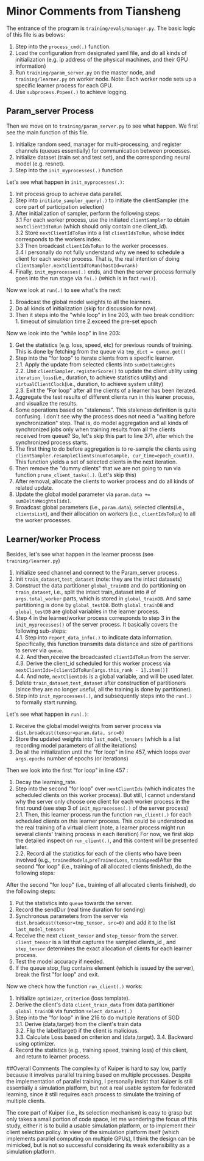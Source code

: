 # Minor Comments from Tiansheng
The entrance of the program is ``training/evals/manager.py``. The basic logic of this file is as belows:
1. Step into the `process_cmd(.)` function.
2. Load the configuration from designated yaml file, and do all kinds of initialization (e.g. ip address of the physical machines, and their GPU information)
3. Run `training/param_server.py` on the master node, and `training/learner.py` on worker node. Note: Each worker node sets up a specific learner process for each GPU.  
4. Use `subprocess.Popen(.)` to achieve logging.

## Param_server Process
Then we move on to ``training/param_server.py`` to see what happen. We first see the main function of this file.
1. Initialize random seed, manager for multi-processing, and register channels (queues essentially) for communication between processes. 
2. Initialize dataset (train set and test set), and the corresponding neural model (e.g. resnet).
3. Step into the ``init_myprocesses(.)`` function

Let's see what happen in ``init_myprocesses(.)``:
1. Init process group to achieve data parallel.
2. Step into `initiate_sampler_query(.)` to initiate the clientSampler (the core part of participation selection)
3. After initialization of sampler, perform the following steps:  
   3.1 For each worker process, use the initiated `clientSampler` to obtain `nextClientIdToRun` (which should only contain one client_id).  
   3.2 Store `nextClientIdToRun` into a list ``clientIdsToRun``, whose index corresponds to the workers index.  
   3.3 Then broadcast  ``clientIdsToRun`` to the worker processes.  
   3.4 I personally do not fully understand why we need to schedule a client for each worker process. That is, the real intention of doing `clientSampler.nextClientIdToRun(hostId=wrank)`  
4. Finally, `init_myprocesses(.)` ends, and then the server process formally goes into the run stage via `fn(.)` (which is in fact `run()`).

Now we look at  ``run(.)`` to see what's the next:
1. Broadcast the global model weights to all the learners.
2. Do all kinds of initialization (skip for discussion for now).
3. Then it steps into the "while loop" in line 203, with two break condition: 1. timeout of simulation time 2.exceed the pre-set epoch 

Now we look into the "while loop" in line 203:
1. Get the statistics (e.g. loss, speed, etc) for previous rounds of training. This is done
   by fetching from the queue via ``tmp_dict = queue.get()``
2. Step into the "for loop" to iterate clients from a specific learner.  
   2.1. Apply the update from selected clients into `sumDeltaWeights`  
   2.2. Use  `clientSampler.registerScore()` to update the client utility using `iteration_loss`(i.e., duration, to achieve statistics utility) and `virtualClientClock`(i.e., duration, to achieve system utility)  
   2.3. Exit the "For loop" after all the clients of a learner has been iterated.
3. Aggregate the test results of different clients run in this leaner process, and visualize the results.
4. Some operations based on "staleness". This staleness definition is quite confusing. I don't see why the process does not need a "waiting before synchronization" step. That is, do model aggregation and all kinds of synchronized jobs only when training results from all the clients received from queue? 
   So, let's skip this part to line 371, after which the synchronized process starts.
5. The first thing to do before aggregation is to re-sample the clients using ``clientSampler.resampleClients(numToSample, cur_time=epoch_count))``.
   This function yields a set of selected clients  in the next iteration.
6. Then remove the "dummy clients"  that we are not going to run via  function ``prune_client_tasks(.)``. (Let's skip this)
7. After removal, allocate the clients to worker process and do all kinds of related update.
8. Update the global model parameter via  ``param.data += sumDeltaWeights[idx]``.
9. Broadcast global parameters (i.e., `param.data`), selected clients(i.e., `clientsList`), and their allocation on workers (i.e., `clientIdsToRun`) to all the worker processes. 


## Learner/worker Process
Besides, let's see what happen in the learner process (see `training/learner.py`)
1. Initialize seed channel and connect to the Param_server process.
2. Init `train_dataset`,`test_dataset` (note: they are the intact datasets)
3. Construct the data partitioner `global_trainDB` and do partitioning on `train_dataset`, i.e., split the intact train_dataset into # of `args.total_worker` parts, which is stored in
`global_trainDB`. And same partitioning is done by `global_testDB`. Both `global_trainDB` and `global_testDB` are global variables in the learner process. 
4. Step 4 in the learner/worker process corresponds to step 3 in the `init_myprocesses()` of the server process. It basically covers the following sub-steps:  
   4.1. Step into `report_data_info(.)` to indicate data information. Specifically, this function transmits data distance and size of partitions to server via `queue`.  
   4.2. And then,receive the broadcasted `clientIdToRun` from the server.  
   4.3. Derive the client_id scheduled for this worker process via ``nextClientIds=[clientIdToRun[args.this_rank - 1].item()]``  
   4.4. And note, `nextClientIds` is a global variable, and will be used later. 
5. Delete `train_dataset`,`test_dataset` after construction of partitioners (since they are no longer useful, all the training is done by partitioner).
6. Step into `init_myprocesses(.)`, and subsequently steps into the `run(.)` to formally start running.

Let's see what happen in ``run(.)``:
1. Receive the global model weights from server process via ``dist.broadcast(tensor=param.data, src=0)``
2. Store the updated weights into ``last_model_tensors`` (which is a list recording model parameters of all the iterations)
3. Do all the initialization until the "for loop" in line 457, which loops over ``args.epochs`` number of epochs (or iterations)

Then we look into the first "for loop" in line 457 :
1. Decay the learning_rate.
2. Step into the second "for loop" over `nextClientIds` (which indicates the scheduled clients on this worker process).
   But still, I cannot understand why the server only choose one client for each worker process in the first round 
   (see step 3 of `init_myprocesses(.)` of the server process)  
2.1. Then, this learner process run the function ``run_client(.)`` for each scheduled clients on this learner process.
   This could be understood as the real training of a virtual client (note, a learner process might run several clients' training process in each iteration)
   For now, we first skip the detailed inspect on ``run_client(.)``, and this content will be presented later.   
2.2. Record all the statistics for each of the  clients who have been involved (e.g., `trainedModels`,`preTrainedLoss`, `trainSpeed`)After the second "for loop" (i.e., training of all allocated clients finished), do the following steps:

After the second "for loop" (i.e., training of all allocated clients finished), do the following steps:
1. Put the statistics into ``queue`` towards the server.
2. Record the sendDur (real time duration for sending)
3. Synchronous parameters from the server via `dist.broadcast(tensor=tmp_tensor, src=0)` and add it to the list `last_model_tensors`
4. Receive the next `client_tensor`  and `step_tensor` from the server. `client_tensor` is a list that captures the sampled clients_id
, and `step_tensor` determines the exact allocation of clients for each learner process.
5. Test the model accuracy if needed.
6. If the queue stop_flag contains element (which is issued by the server), break the first "for loop" and exit.

Now we check how the function ``run_client(.)`` works:
1. Initialize `optimizer`, `criterion` (loss template).
2. Derive the client's data ``client_train_data`` from data partitioner `global_trainDB` via function `select_dataset(.)`
3. Step into the "for loop" in line 216 to do multiple iterations of SGD  
   3.1. Derive (data,target) from the client's train data  
   3.2. Flip the label(target) if the client is malicious.  
   3.3. Calculate Loss based on criterion and (data,target).
   3.4. Backward using optimizer.
4. Record the statistics (e.g., training speed, training loss) of this client, and return to learner process. 

##Overall Comments
The complexity of Kuiper is hard to say low, partly because it involves parallel training based on multiple processes.
Despite the implementation of parallel training, I personally insist that Kuiper is still essentially a simulation platform, but
not a real usable system for federated learning, since it still requires each process to simulate the training of multiple clients.  

The core part of Kuiper (i.e., its selection mechanism) is easy to grasp but only takes a small portion of code space, let me wondering
the focus of this study, either it is to build a usable simulation platform, or to implement their client selection policy. 
In view of the simulation platform itself (which implements parallel computing on multiple GPUs), I think the design can be mimicked, but is not so successful considering its weak extensibility as a simulation platform.
